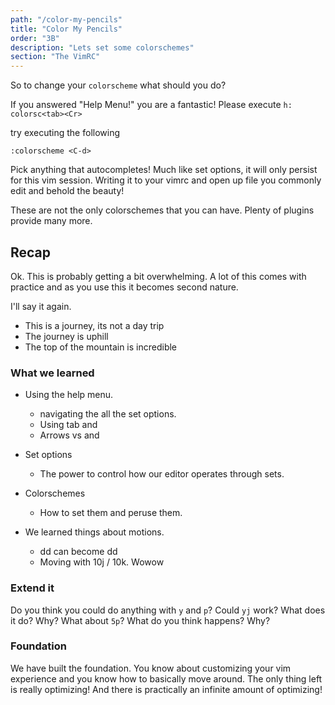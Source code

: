 ```yaml
---
path: "/color-my-pencils"
title: "Color My Pencils"
order: "3B"
description: "Lets set some colorschemes"
section: "The VimRC"
---
```


So to change your `colorscheme` what should you do?

If you answered "Help Menu!" you are a fantastic!  Please execute `h:
colorsc<tab><Cr>`

try executing the following

```
:colorscheme <C-d>
```

Pick anything that autocompletes!  Much like set options, it will only persist
for this vim session.  Writing it to your vimrc and open up file you commonly
edit and behold the beauty!

These are not the only colorschemes that you can have.  Plenty of plugins
provide many more.

## Recap
Ok.  This is probably getting a bit overwhelming.  A lot of this comes with
practice and as you use this it becomes second nature.

I'll say it again.
* This is a journey, its not a day trip
* The journey is uphill
* The top of the mountain is incredible

### What we learned
* Using the help menu. 
    * navigating the all the set options.
    * Using tab and <C-d>
    * Arrows vs <C-p> and <C-n>

* Set options
    * The power to control how our editor operates through sets.

* Colorschemes
    * How to set them and peruse them.

* We learned things about motions.
    * dd can become <count>dd
    * Moving with 10j / 10k.  Wowow

### Extend it
Do you think you could do anything with `y` and `p`?  Could `yj` work?  What
does it do?  Why?  What about `5p`?  What do you think happens?  Why?

### Foundation
We have built the foundation.  You know about customizing your vim experience
and you know how to basically move around.  The only thing left is really
optimizing!  And there is practically an infinite amount of optimizing!



